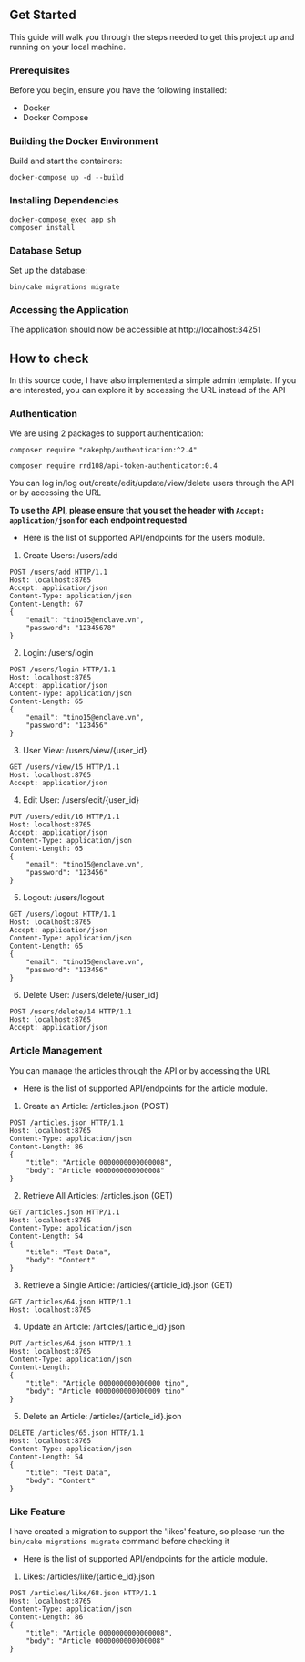 ## Get Started

This guide will walk you through the steps needed to get this project up and running on your local machine.

### Prerequisites

Before you begin, ensure you have the following installed:

- Docker
- Docker Compose

### Building the Docker Environment

Build and start the containers:

```
docker-compose up -d --build
```

### Installing Dependencies

```
docker-compose exec app sh
composer install
```

### Database Setup

Set up the database:

```
bin/cake migrations migrate
```

### Accessing the Application

The application should now be accessible at http://localhost:34251

## How to check
In this source code, I have also implemented a simple admin template. If you are interested, you can explore it by accessing the URL instead of the API

### Authentication
We are using 2 packages to support authentication:
```
composer require "cakephp/authentication:^2.4"
```
```
composer require rrd108/api-token-authenticator:0.4
```
You can log in/log out/create/edit/update/view/delete users through the API or by accessing the URL

**To use the API, please ensure that you set the header with ```Accept: application/json``` for each endpoint requested**

+ Here is the list of supported API/endpoints for the users module.
 1.  Create Users: /users/add
 ```
 POST /users/add HTTP/1.1
 Host: localhost:8765
 Accept: application/json
 Content-Type: application/json
 Content-Length: 67
 {
     "email": "tino15@enclave.vn",
     "password": "12345678"
 }
```
 2.  Login: /users/login
 ```
 POST /users/login HTTP/1.1
 Host: localhost:8765
 Accept: application/json
 Content-Type: application/json
 Content-Length: 65
 {
     "email": "tino15@enclave.vn",
     "password": "123456"
 }
```
 3.  User View: /users/view/{user_id}
 ```
 GET /users/view/15 HTTP/1.1
 Host: localhost:8765
 Accept: application/json
 ```
 4.  Edit User: /users/edit/{user_id}
 ```
 PUT /users/edit/16 HTTP/1.1
 Host: localhost:8765
 Accept: application/json
 Content-Type: application/json
 Content-Length: 65
 {
     "email": "tino15@enclave.vn",
     "password": "123456"
 }
 ```
 5.  Logout: /users/logout
 ```
 GET /users/logout HTTP/1.1
 Host: localhost:8765
 Accept: application/json
 Content-Type: application/json
 Content-Length: 65
 {
     "email": "tino15@enclave.vn",
     "password": "123456"
 }
 ```
6. Delete User: /users/delete/{user_id}
```
POST /users/delete/14 HTTP/1.1
Host: localhost:8765
Accept: application/json
```
        
### Article Management

You can manage the articles through the API or by accessing the URL

+ Here is the list of supported API/endpoints for the article module.
 1.  Create an Article: /articles.json (POST)
 ```
 POST /articles.json HTTP/1.1
 Host: localhost:8765
 Content-Type: application/json
 Content-Length: 86
 {
     "title": "Article 0000000000000008",
     "body": "Article 0000000000000008"
 }
 ```
 2.  Retrieve All Articles: /articles.json (GET)
 ```
 GET /articles.json HTTP/1.1
 Host: localhost:8765
 Content-Type: application/json
 Content-Length: 54
 {
     "title": "Test Data",
     "body": "Content"
 }
 ```
 3.  Retrieve a Single Article: /articles/{article_id}.json (GET)
 ```
 GET /articles/64.json HTTP/1.1
 Host: localhost:8765
 ```
 4.  Update an Article: /articles/{article_id}.json
 ```
 PUT /articles/64.json HTTP/1.1
 Host: localhost:8765
 Content-Type: application/json
 Content-Length: 
 {
     "title": "Article 000000000000000 tino",
     "body": "Article 0000000000000009 tino"
 }
 ```
 5.  Delete an Article: /articles/{article_id}.json
 ```
 DELETE /articles/65.json HTTP/1.1
 Host: localhost:8765
 Content-Type: application/json
 Content-Length: 54
 {
     "title": "Test Data",
     "body": "Content"
 }
 ```

### Like Feature

I have created a migration to support the 'likes' feature, so please run the ```bin/cake migrations migrate``` command before checking it

+ Here is the list of supported API/endpoints for the article module.
1. Likes: /articles/like/{article_id}.json
```
POST /articles/like/68.json HTTP/1.1
Host: localhost:8765
Content-Type: application/json
Content-Length: 86
{
    "title": "Article 0000000000000008",
    "body": "Article 0000000000000008"
}
```